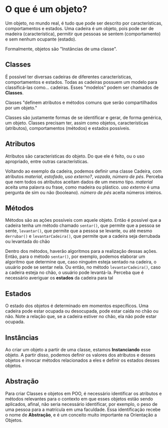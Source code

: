 # O que é um objeto?

Um objeto, no mundo real, é tudo que pode ser descrito por características, comportamentos e estados. Uma cadeira é um objeto, pois pode ser de madeira (característica), permitir que pessoas se sentem (comportamento) e sem nenhum ocupante (estado).

Formalmente, objetos são "Instâncias de uma classe".
## Classes

É possível ter diversas cadeiras de diferentes características, comportamentos e estados. Todas as cadeiras possuem um modelo para classificá-las como... cadeiras. Esses "modelos" podem ser chamados de **Classes**.

Classes "definem atributos e métodos comuns que serão compartilhados por um objeto."

Classes são justamente formas de se identificar e gerar, de forma genérica, um objeto. Classes precisam ter, assim como objetos, características (atributos), comportamentos (métodos) e estados possíveis.
 
## Atributos
Atributos são características do objeto. Do que ele é feito, ou o uso apropriado, entre outras características.

Voltando ao exemplo da cadeira, podemos definir uma classe Cadeira, com atributos *material*, *estofado*, *uso externo?*, *vazada*, *número de pés*. Perceba que nem todos os atributos aceitam dados de um mesmo tipo. *material* aceita uma palavra ou frase, como madeira ou plástico. *uso externo* é uma pergunta de sim ou não (booleano). *número de pés* aceita números inteiros.
## Métodos

Métodos são as ações possíveis com aquele objeto. Então é possível que a cadeira tenha um método chamado `sentar()`, que permite que a pessoa se sente, `levantar()`, que permite que a pessoa se levante, ou até mesmo `derrubar()` e `levantarCadeira()`, que permite que a cadeira seja derrubada ou levantada do chão

Dentro dos métodos, haverão algoritmos para a realização dessas ações. Então, para o método `sentar()`, por exemplo, podemos elaborar um algoritmo que determine que, caso ninguém esteja sentado na cadeira, o usuário pode se sentar nela. Ou então, no método `levantarCadeira()`, caso a cadeira esteja no chão, o usuário pode levantá-la. Perceba que é necessário averiguar os **estados** da cadeira para tal
## Estados
O estado dos objetos é determinado em momentos específicos. Uma cadeira pode estar ocupada ou desocupada, pode estar caída no chão ou não. Note a relação que, se a cadeira estiver no chão, ela não pode estar ocupada.
## Instâncias
Ao criar um objeto a partir de uma classe, estamos **Instanciando** esse objeto. A partir disso, podemos definir os valores dos atributos e desses objetos e invocar métodos relacionados a eles e definir os estados desses objetos.
## Abstração
Para criar Classes e objetos em POO, é necessário identificar os atributos e métodos relevantes para o contexto em que esses objetos estão sendo aplicados, afinal, não seria necessário identificar, por exemplo, o peso de uma pessoa para a matrícula em uma faculdade. Essa identificação recebe o nome de **Abstração**, e é um conceito muito importante na Orientação a Objetos.

